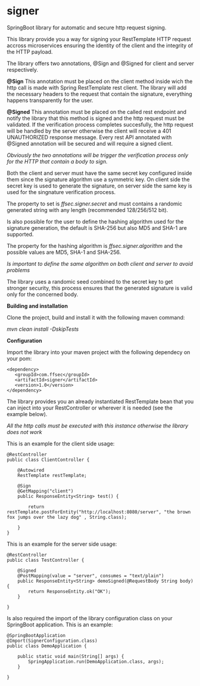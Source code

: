 # signer
SpringBoot library for automatic and secure http request signing.

This library provide you a way for signing your RestTemplate HTTP request accross microservices ensuring the identity of the client and the integrity of the HTTP payload.

The library offers two annotations, @Sign and @Signed for client and server respectively.

**@Sign**
This annotation must be placed on the client method inside wich the http call is made with Spring RestTemplate rest client.
The library will add the necessary headers to the request that contain the signature, everything happens transparently for the user.

**@Signed**
This annotation must be placed on the called rest endpoint and notify the library that this method is signed and the http request must be validated.
If the verification process completes succesfully, the http request will be handled by the server otherwise the client will receive a 401 UNAUTHORIZED response message.
Every rest API annotated with @Signed annotation will be secured and will require a signed client. 

*Obviously the two annotations will be trigger the verification process only for the HTTP that contain a body to sign.*

Both the client and server must have the same secret key configured inside them since the signature algorithm use a symmetric key.
On client side the secret key is used to generate the signature, on server side the same key is used for the singnature verification process.

The property to set is *ffsec.signer.secret* and must contains a randomic generated string with any length (recommended 128/256/512 bit).

Is also possible for the user to define the hashing algorithm used for the signature generation, the default is SHA-256 but also MD5 and SHA-1 are supported.

The property for the hashing algorithm is *ffsec.signer.algorithm* and the possible values are MD5, SHA-1 and SHA-256.

*Is important to define the same algorithm on both client and server to avoid problems*

The library uses a randomic seed combined to the secret key to get stronger security, this process ensures that the generated signature is valid only for the concerned body.


**Building and installation**

Clone the project, build and install it with the following maven command:

*mvn clean install -DskipTests*


**Configuration**

Import the library into your maven project with the following dependecy on your pom:

```
<dependency>
   <groupId>com.ffsec</groupId>
   <artifactId>signer</artifactId>
   <version>1.0</version>
</dependency>
```

The library provides you an already instantiated RestTemplate bean that you can inject into your RestController or wherever it is needed (see the example below).

*All the http calls must be executed with this instance otherwise the library does not work*

This is an example for the client side usage:

```
@RestController
public class ClientController {

    @Autowired
    RestTemplate restTemplate;

    @Sign
    @GetMapping("client")
    public ResponseEntity<String> test() {

        return restTemplate.postForEntity("http://localhost:8080/server", "the brown fox jumps over the lazy dog" , String.class);

    }
}
```

This is an example for the server side usage:

```
@RestController
public class TestController {

    @Signed
    @PostMapping(value = "server", consumes = "text/plain")
    public ResponseEntity<String> demoSigned(@RequestBody String body) {
        return ResponseEntity.ok("OK");
    }
    
}
```

Is also required the import of the library configuration class on your SpringBoot application.
This is an example:

```
@SpringBootApplication
@Import(SignerConfiguration.class)
public class DemoApplication {

    public static void main(String[] args) {
        SpringApplication.run(DemoApplication.class, args);
    }

}
```
